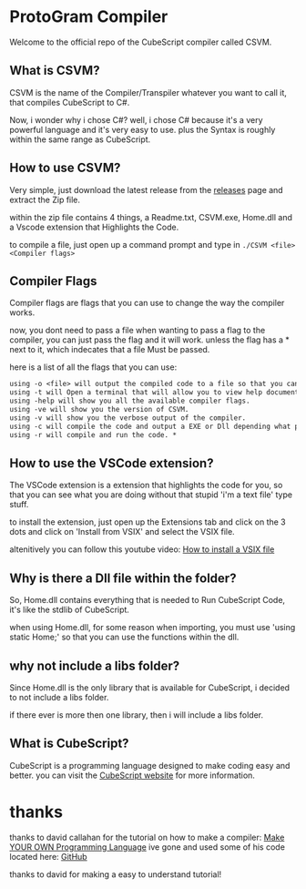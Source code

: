 # ProtoGram Compiler

Welcome to the official repo of the CubeScript compiler called CSVM.

## What is CSVM?

CSVM is the name of the Compiler/Transpiler whatever you want to call it, that compiles CubeScript to C#.

Now, i wonder why i chose C#? well, i chose C# because it's a very powerful language and it's very easy to use.
plus the Syntax is roughly within the same range as CubeScript.

## How to use CSVM?

Very simple, just download the latest release from the [releases](https://CubeScript.vercel.app/Download) page and extract the Zip file.

within the zip file contains 4 things, a Readme.txt, CSVM.exe, Home.dll and a Vscode extension that Highlights the Code.

to compile a file, just open up a command prompt and type in `./CSVM <file> <Compiler flags>`

## Compiler Flags

Compiler flags are flags that you can use to change the way the compiler works.

now, you dont need to pass a file when wanting to pass a flag to the compiler, you can just pass the flag and it will work.
unless the flag has a * next to it, which indecates that a file Must be passed.

here is a list of all the flags that you can use:

```txt
using -o <file> will output the compiled code to a file so that you can read the resoulting output. * 
using -t will Open a terminal that will allow you to view help documentation within CSVM.
using -help will show you all the available compiler flags.
using -ve will show you the version of CSVM.
using -v will show you the verbose output of the compiler.
using -c will compile the code and output a EXE or Dll depending what project you created. * 
using -r will compile and run the code. * 
```

## How to use the VSCode extension?

The VSCode extension is a extension that highlights the code for you, so that you can see what you are doing without that stupid 'i'm a text file' type stuff.

to install the extension, just open up the Extensions tab and click on the 3 dots and click on 'Install from VSIX' and select the VSIX file.

altenitively you can follow this youtube video: [How to install a VSIX file](https://www.youtube.com/watch?v=Z724l3mq2ag)

## Why is there a Dll file within the folder?

So, Home.dll contains everything that is needed to Run CubeScript Code, it's like the stdlib of CubeScript.

when using Home.dll, for some reason when importing, you must use 'using static Home;' so that you can use the functions within the dll.

## why not include a libs folder?

Since Home.dll is the only library that is available for CubeScript, i decided to not include a libs folder.

if there ever is more then one library, then i will include a libs folder.

## What is CubeScript?

CubeScript is a programming language designed to make coding easy and better.
you can visit the [CubeScript website](https://cubescript.vercel.app) for more information.


# thanks

thanks to david callahan for the tutorial on how to make a compiler: [Make YOUR OWN Programming Language](https://www.youtube.com/watch?v=Eythq9848Fg)
ive gone and used some of his code located here: [GitHub](https://github.com/davidcallanan/py-myopl-code)

thanks to david for making a easy to understand tutorial!